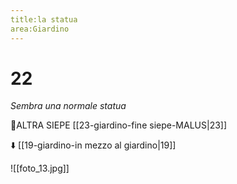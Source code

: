 ```yaml
---
title:la statua
area:Giardino
---
```

# 22
_Sembra una normale statua_

👀ALTRA SIEPE [[23-giardino-fine siepe-MALUS|23]]

⬇️ [[19-giardino-in mezzo al giardino|19]]

![[foto_13.jpg]]